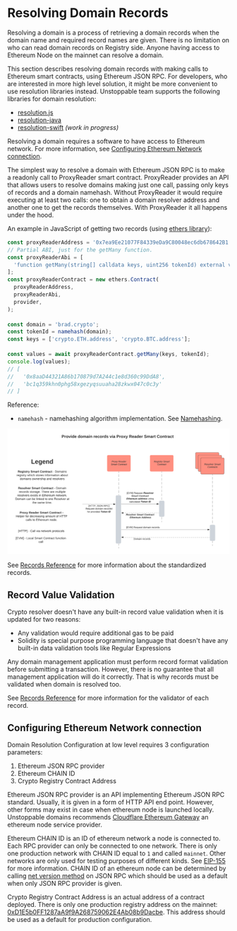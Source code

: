 # Resolving Domain Records

Resolving a domain is a process of retrieving a domain records when the domain name and required record names are given. There is no limitation on who can read domain records on Registry side. Anyone having access to Ethereum Node on the mainnet can resolve a domain.

This section describes resolving domain records with making calls to Ethereum smart contracts, using Ethereum JSON RPC. For developers, who are interested in more high level solution, it might be more convenient to use resolution libraries instead. Unstoppable team supports the following libraries for domain resolution:

*  [resolution.js](https://github.com/unstoppabledomains/resolution)
*  [resolution-java](https://github.com/unstoppabledomains/resolution-java)
*  [resolution-swift](https://github.com/unstoppabledomains/resolution-swift) _\(work in progress\)_

Resolving a domain requires a software to have access to Ethereum network. For more information, see [Configuring Ethereum Network connection](resolving-domain-records.md#configuring-ethereum-network-connection).

The simplest way to resolve a domain with Ethereum JSON RPC is to make a readonly call to ProxyReader smart contract. ProxyReader provides an API that allows users to resolve domains making just one call, passing only keys of records and a domain namehash. Without ProxyReader it would require executing at least two calls: one to obtain a domain resolver address and another one to get the records themselves. With ProxyReader it all happens under the hood.

An example in JavaScript of getting two records \(using [ethers library](https://www.npmjs.com/package/ethers)\):

```javascript
const proxyReaderAddress = '0x7ea9Ee21077F84339eDa9C80048ec6db678642B1';
// Partial ABI, just for the getMany function.
const proxyReaderAbi = [
  'function getMany(string[] calldata keys, uint256 tokenId) external view returns (string[] memory)'
];
const proxyReaderContract = new ethers.Contract(
  proxyReaderAddress,
  proxyReaderAbi,
  provider,
);

const domain = 'brad.crypto';
const tokenId = namehash(domain);
const keys = ['crypto.ETH.address', 'crypto.BTC.address'];

const values = await proxyReaderContract.getMany(keys, tokenId);
console.log(values);
// [
//   '0x8aaD44321A86b170879d7A244c1e8d360c99DdA8',
//   'bc1q359khn0phg58xgezyqsuuaha28zkwx047c0c3y'
// ]
```

Reference:

* `namehash` - namehashing algorithm implementation. See [Namehashing](namehashing.md).

![](../.gitbook/assets/provide_domain_records_via_proxy_reader_smart_contract.png)

See [Records Reference](reference.md) for more information about the standardized records.

## Record Value Validation

Crypto resolver doesn't have any built-in record value validation when it is updated for two reasons:

* Any validation would require additional gas to be paid
* Solidity is special purpose programming language that doesn't have any built-in data validation tools like Regular Expressions

Any domain management application must perform record format validation before submitting a transaction. However, there is no guarantee that all management application will do it correctly. That is why records must be validated when domain is resolved too.

See [Records Reference](reference.md) for more information for the validator of each record.

## Configuring Ethereum Network connection

Domain Resolution Configuration at low level requires 3 configuration parameters:

1. Ethereum JSON RPC provider
2. Ethereum CHAIN ID
3. Crypto Registry Contract Address

Ethereum JSON RPC provider is an API implementing Ethereum JSON RPC standard. Usually, it is given in a form of HTTP API end point. However, other forms may exist in case when ethereum node is launched locally. Unstoppable domains recommends [Cloudflare Ethereum Gateway](https://developers.cloudflare.com/distributed-web/ethereum-gateway) an ethereum node service provider.

Ethereum CHAIN ID is an ID of ethereum network a node is connected to. Each RPC provider can only be connected to one network. There is only one production network with CHAIN ID equal to `1` and called `mainnet`. Other networks are only used for testing purposes of different kinds. See [EIP-155](https://eips.ethereum.org/EIPS/eip-155) for more information. CHAIN ID of an ethereum node can be determined by calling [net version method](https://eth.wiki/json-rpc/API#net_version) on JSON RPC which should be used as a default when only JSON RPC provider is given.

Crypto Registry Contract Address is an actual address of a contract deployed. There is only one production registry address on the mainnet: [0xD1E5b0FF1287aA9f9A268759062E4Ab08b9Dacbe](https://etherscan.io/address/0xD1E5b0FF1287aA9f9A268759062E4Ab08b9Dacbe). This address should be used as a default for production configuration.

